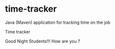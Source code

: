 # time-tracker
Java (Maven) application for tracking time on the job

Time tracker

Good Night Students!!!
How are you ?
